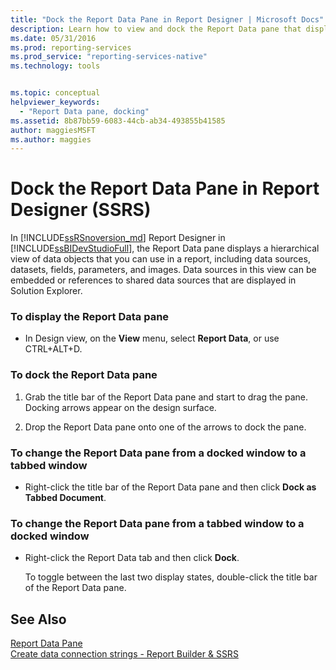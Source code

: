 ```yaml
---
title: "Dock the Report Data Pane in Report Designer | Microsoft Docs"
description: Learn how to view and dock the Report Data pane that displays a hierarchical view of report data objects in the Reporting Services Report Designer in SQL Server Data Tools.
ms.date: 05/31/2016
ms.prod: reporting-services
ms.prod_service: "reporting-services-native"
ms.technology: tools


ms.topic: conceptual
helpviewer_keywords: 
  - "Report Data pane, docking"
ms.assetid: 8b87bb59-6083-44cb-ab34-493855b41585
author: maggiesMSFT
ms.author: maggies
---
```

# Dock the Report Data Pane in Report Designer (SSRS)
  In [!INCLUDE[ssRSnoversion_md](../../includes/ssrsnoversion-md.md)] Report Designer in [!INCLUDE[ssBIDevStudioFull](../../includes/ssbidevstudiofull-md.md)], the Report Data pane displays a hierarchical view of data objects that you can use in a report, including data sources, datasets, fields, parameters, and images. Data sources in this view can be embedded or references to shared data sources that are displayed in Solution Explorer.  
  
### To display the Report Data pane  
  
-   In Design view, on the **View** menu, select **Report Data**, or use CTRL+ALT+D.
  
### To dock the Report Data pane  
  
1.  Grab the title bar of the Report Data pane and start to drag the pane. Docking arrows appear on the design surface.  
  
2.  Drop the Report Data pane onto one of the arrows to dock the pane.  
  
### To change the Report Data pane from a docked window to a tabbed window  
  
-   Right-click the title bar of the Report Data pane and then click **Dock as Tabbed Document**.  
  
### To change the Report Data pane from a tabbed window to a docked window  
  
-   Right-click the Report Data tab and then click **Dock**.  
  
     To toggle between the last two display states, double-click the title bar of the Report Data pane.  
  
## See Also  
 [Report Data Pane](../../reporting-services/report-data/report-data-pane.md)   
 [Create data connection strings - Report Builder & SSRS](../../reporting-services/report-data/data-connections-data-sources-and-connection-strings-report-builder-and-ssrs.md)  
  
  
